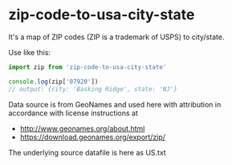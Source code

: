 # zip-code-to-usa-city-state

It's a map of ZIP codes (ZIP is a trademark of USPS) to city/state.

Use like this:

```typescript
import zip from 'zip-code-to-usa-city-state'

console.log(zip['07920'])
// output: {city: 'Basking Ridge', state: 'NJ'}
```

Data source is from GeoNames and used here with attribution in accordance with license instructions at 
* http://www.geonames.org/about.html
* https://download.geonames.org/export/zip/

The underlying source datafile is here as US.txt
